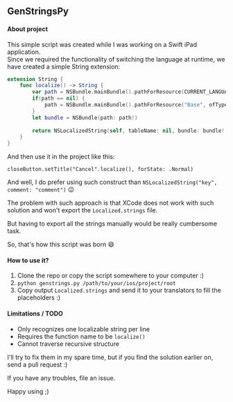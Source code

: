 ## GenStringsPy


#### About project

This simple script was created while I was working on a Swift iPad application.  
Since we required the functionality of switching the language at runtime, we have created a simple String extension:  

~~~Swift
extension String {
    func localize() -> String {
        var path = NSBundle.mainBundle().pathForResource(CURRENT_LANGUAGE, ofType: "lproj")
        if(path == nil) {
            path = NSBundle.mainBundle().pathForResource("Base", ofType: "lproj")
        }
        let bundle = NSBundle(path: path!)
        
        return NSLocalizedString(self, tableName: nil, bundle: bundle!, value: "", comment: "")
    }
}
~~~

And then use it in the project like this:   

`closeButton.setTitle("Cancel".localize(), forState: .Normal)`

And well, I do prefer using such construct than `NSLocalizedString("key", comment: "comment")` 😉

The problem with such approach is that XCode does not work with such solution and won't export the `Localized.strings` file.

But having to export all the strings manually would be really cumbersome task.  

So, that's how this script was born 😄 

#### How to use it?

1. Clone the repo or copy the script somewhere to your computer :) 
2. `python genstrings.py /path/to/your/ios/project/root`
3. Copy output `Localized.strings` and send it to your translators to fill the placeholders :) 

#### Limitations / TODO 
* Only recognizes one localizable string per line
* Requires the function name to be `localize()`
* Cannot traverse recursive structure

I'll try to fix them in my spare time, but if you find the solution earlier on, send a pull request :) 

If you have any troubles, file an issue.

Happy using ;) 
